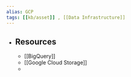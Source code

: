 ```yaml
---
alias: GCP
tags: [[kb/asset]] , [[Data Infrastructure]] 
---
```


- ## Resources
	- [[BigQuery]]
	- [[Google Cloud Storage]]
	-